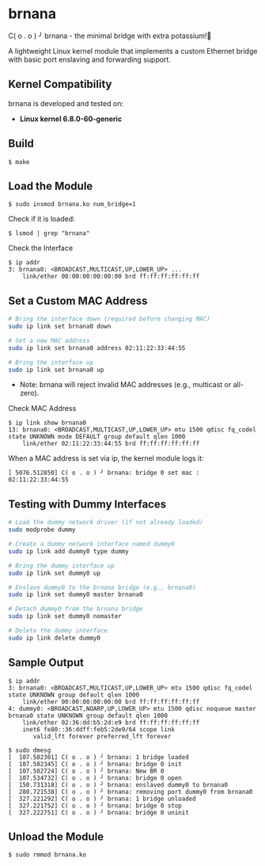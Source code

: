 # brnana
C(  o  .  o  ) ╯   brnana - the minimal bridge with extra potassium!🍌 

A lightweight Linux kernel module that implements a custom Ethernet bridge with basic port enslaving and forwarding support.

## Kernel Compatibility

brnana is developed and tested on:

- **Linux kernel 6.8.0-60-generic**

## Build
```
$ make
```
## Load the Module
```
$ sudo insmod brnana.ko num_bridge=1
```
Check if it is loaded:
```
$ lsmod | grep "brnana"
```
Check the Interface
```
$ ip addr
3: brnana0: <BROADCAST,MULTICAST,UP,LOWER_UP> ...
    link/ether 00:00:00:00:00:00 brd ff:ff:ff:ff:ff:ff
```

## Set a Custom MAC Address

```sh
# Bring the interface down (required before changing MAC)
sudo ip link set brnana0 down

# Set a new MAC address
sudo ip link set brnana0 address 02:11:22:33:44:55

# Bring the interface up
sudo ip link set brnana0 up
```
* Note: brnana will reject invalid MAC addresses (e.g., multicast or all-zero).

Check MAC Address
```
$ ip link show brnana0
13: brnana0: <BROADCAST,MULTICAST,UP,LOWER_UP> mtu 1500 qdisc fq_codel state UNKNOWN mode DEFAULT group default qlen 1000
    link/ether 02:11:22:33:44:55 brd ff:ff:ff:ff:ff:ff
```
When a MAC address is set via ip, the kernel module logs it:
```
[ 5076.512850] C( o . o ) ╯ brnana: bridge 0 set mac : 02:11:22:33:44:55
```
## Testing with Dummy Interfaces
```sh
# Load the dummy network driver (if not already loaded)
sudo modprobe dummy

# Create a dummy network interface named dummy0
sudo ip link add dummy0 type dummy

# Bring the dummy interface up
sudo ip link set dummy0 up

# Enslave dummy0 to the brnana bridge (e.g., brnana0)
sudo ip link set dummy0 master brnana0

# Detach dummy0 from the brnana bridge
sudo ip link set dummy0 nomaster

# Delete the dummy interface
sudo ip link delete dummy0
```
## Sample Output
```
$ ip addr
3: brnana0: <BROADCAST,MULTICAST,UP,LOWER_UP> mtu 1500 qdisc fq_codel state UNKNOWN group default qlen 1000
    link/ether 00:00:00:00:00:00 brd ff:ff:ff:ff:ff:ff
4: dummy0: <BROADCAST,NOARP,UP,LOWER_UP> mtu 1500 qdisc noqueue master brnana0 state UNKNOWN group default qlen 1000
    link/ether 02:36:dd:b5:2d:e9 brd ff:ff:ff:ff:ff:ff
    inet6 fe80::36:ddff:feb5:2de9/64 scope link 
       valid_lft forever preferred_lft forever
```

```
$ sudo dmesg
[  107.502301] C( o . o ) ╯ brnana: 1 bridge loaded
[  107.502345] C( o . o ) ╯ brnana: bridge 0 init
[  107.502724] C( o . o ) ╯ brnana: New BR 0
[  107.534732] C( o . o ) ╯ brnana: bridge 0 open
[  150.731318] C( o . o ) ╯ brnana: enslaved dummy0 to brnana0
[  280.721538] C( o . o ) ╯ brnana: removing port dummy0 from brnana0
[  327.221292] C( o . o ) ╯ brnana: 1 bridge unloaded
[  327.221752] C( o . o ) ╯ brnana: bridge 0 stop
[  327.222751] C( o . o ) ╯ brnana: bridge 0 uninit
```
## Unload the Module
```
$ sudo rmmod brnana.ko
```